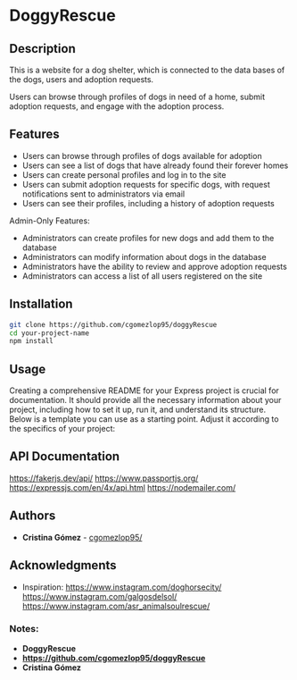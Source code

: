 # DoggyRescue

## Description

This is a website for a dog shelter, which is connected to the data bases of the dogs, users and adoption requests.

Users can browse through profiles of dogs in need of a home, submit adoption requests, and engage with the adoption process.

## Features

- Users can browse through profiles of dogs available for adoption
- Users can see a list of dogs that have already found their forever homes
- Users can create personal profiles and log in to the site
- Users can submit adoption requests for specific dogs, with request notifications sent to administrators via email 
- Users can see their profiles, including a history of adoption requests

Admin-Only Features:
- Administrators can create profiles for new dogs and add them to the database
- Administrators can modify information about dogs in the database
- Administrators have the ability to review and approve adoption requests
- Administrators can access a list of all users registered on the site

## Installation

```bash
git clone https://github.com/cgomezlop95/doggyRescue
cd your-project-name
npm install
```

## Usage
Creating a comprehensive README for your Express project is crucial for documentation. It should provide all the necessary information about your project, including how to set it up, run it, and understand its structure. Below is a template you can use as a starting point. Adjust it according to the specifics of your project:


## API Documentation

https://fakerjs.dev/api/
https://www.passportjs.org/
https://expressjs.com/en/4x/api.html
https://nodemailer.com/


## Authors

- **Cristina Gómez** - [cgomezlop95/](https://github.com/cgomezlop95/)

## Acknowledgments

- Inspiration: 
https://www.instagram.com/doghorsecity/
https://www.instagram.com/galgosdelsol/
https://www.instagram.com/asr_animalsoulrescue/

### Notes:

- **DoggyRescue**
- **https://github.com/cgomezlop95/doggyRescue**
- **Cristina Gómez**